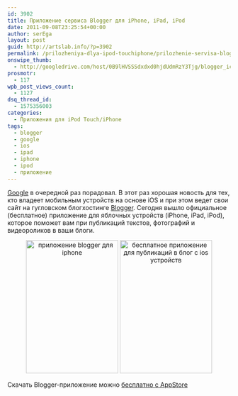 ```yaml
---
id: 3902
title: Приложение сервиса Blogger для iPhone, iPad, iPod
date: 2011-09-08T23:25:54+00:00
author: serEga
layout: post
guid: http://artslab.info/?p=3902
permalink: /prilozheniya-dlya-ipod-touchiphone/prilozhenie-servisa-blogger-dlya-iphone-ipad-ipod/
onswipe_thumb:
  - http://googledrive.com/host/0B9lHVSSSdxdxd0hjdUdmRzY3Tjg/blogger_icon.jpg
prosmotr:
  - 117
wpb_post_views_count:
  - 1127
dsq_thread_id:
  - 1575356003
categories:
  - Приложения для iPod Touch/iPhone
tags:
  - blogger
  - google
  - ios
  - ipad
  - iphone
  - ipod
  - приложение
---
```

[Google](http://artslab.info/tag/google/) в очередной раз порадовал. В этот раз хорошая новость для тех, кто владеет мобильным устройств на основе iOS и при этом ведет свои сайт на гугловском блогхостинге [Blogger](http://blogger.com). Сегодня вышло официальное (бесплатное) приложение для яблочных устройств (iPhone, iPad, iPod), которое поможет вам при публикаций текстов, фотографий и видеороликов в ваши блоги.

<center>
  <a href="http://googledrive.com/host/0B9lHVSSSdxdxd0hjdUdmRzY3Tjg/blogger_app_for_iphone.jpg"><img src="http://googledrive.com/host/0B9lHVSSSdxdxd0hjdUdmRzY3Tjg/blogger_app_for_iphone-208x300.jpg" alt="приложение blogger для iphone" title="blogger_app_for_iphone" width="208" height="300" class="alignnone size-medium wp-image-3903" srcset="http://googledrive.com/host/0B9lHVSSSdxdxd0hjdUdmRzY3Tjg/blogger_app_for_iphone-208x300.jpg 208w, http://googledrive.com/host/0B9lHVSSSdxdxd0hjdUdmRzY3Tjg/blogger_app_for_iphone.jpg 334w" sizes="(max-width: 208px) 100vw, 208px" /></a> <a href="http://googledrive.com/host/0B9lHVSSSdxdxd0hjdUdmRzY3Tjg/blogger_app_for_iphone_public_post.jpg"><img src="http://googledrive.com/host/0B9lHVSSSdxdxd0hjdUdmRzY3Tjg/blogger_app_for_iphone_public_post-208x300.jpg" alt="бесплатное приложение для публикаций в блог с ios устройств" title="blogger_app_for_iphone_public_post" width="208" height="300" class="alignnone size-medium wp-image-3904" srcset="http://googledrive.com/host/0B9lHVSSSdxdxd0hjdUdmRzY3Tjg/blogger_app_for_iphone_public_post-208x300.jpg 208w, http://googledrive.com/host/0B9lHVSSSdxdxd0hjdUdmRzY3Tjg/blogger_app_for_iphone_public_post.jpg 334w" sizes="(max-width: 208px) 100vw, 208px" /></a>
</center>

Скачать Blogger-приложение можно [бесплатно с AppStore](http://itunes.apple.com/us/app/blogger/id459407288)